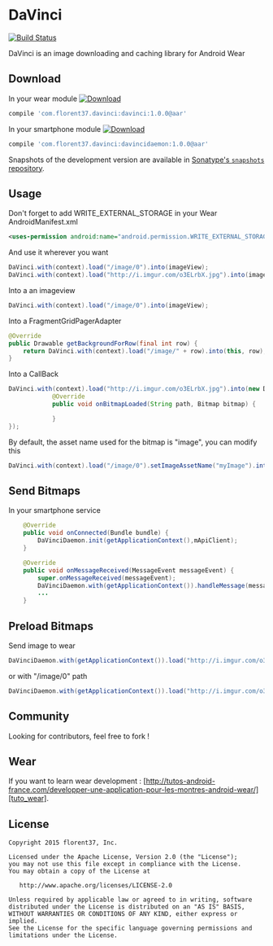 DaVinci
=======

[![Build Status](https://travis-ci.org/florent37/DaVinci.svg?branch=master)](https://travis-ci.org/florent37/DaVinci)


DaVinci is an image downloading and caching library for Android Wear

Download
--------

In your wear module [![Download](https://api.bintray.com/packages/florent37/maven/DaVinci/images/download.svg)](https://bintray.com/florent37/maven/DaVinci/_latestVersion)
```groovy
compile 'com.florent37.davinci:davinci:1.0.0@aar'
```

In your smartphone module  [![Download](https://api.bintray.com/packages/florent37/maven/DaVinciDaemon/images/download.svg)](https://bintray.com/florent37/maven/DaVinciDaemon/_latestVersion)
```groovy
compile 'com.florent37.davinci:davincidaemon:1.0.0@aar'
```


Snapshots of the development version are available in [Sonatype's `snapshots` repository][snap].

Usage
--------

Don't forget to add WRITE_EXTERNAL_STORAGE in your Wear AndroidManifest.xml
```xml
<uses-permission android:name="android.permission.WRITE_EXTERNAL_STORAGE"/>
```

And use it wherever you want
```java
DaVinci.with(context).load("/image/0").into(imageView);
DaVinci.with(context).load("http://i.imgur.com/o3ELrbX.jpg").into(imageView);
```

Into a an imageview
```java
DaVinci.with(context).load("/image/0").into(imageView);
```

Into a FragmentGridPagerAdapter
```java
@Override
public Drawable getBackgroundForRow(final int row) {
    return DaVinci.with(context).load("/image/" + row).into(this, row);
}
```

Into a CallBack
```java
DaVinci.with(context).load("http://i.imgur.com/o3ELrbX.jpg").into(new DaVinci.Callback() {
            @Override
            public void onBitmapLoaded(String path, Bitmap bitmap) {

            }
});
```

By default, the asset name used for the bitmap is "image", you can modify this 
```java
DaVinci.with(context).load("/image/0").setImageAssetName("myImage").into(imageView);
```

Send Bitmaps
--------

In your smartphone service
```java
    @Override
    public void onConnected(Bundle bundle) {
        DaVinciDaemon.init(getApplicationContext(),mApiClient);
    }

    @Override
    public void onMessageReceived(MessageEvent messageEvent) {
        super.onMessageReceived(messageEvent);
        DaVinciDaemon.with(getApplicationContext()).handleMessage(messageEvent);
        ...
    }
```

Preload Bitmaps
--------

Send image to wear
```java
DaVinciDaemon.with(getApplicationContext()).load("http://i.imgur.com/o3ELrbX.jpg").send();
```

or with "/image/0" path
```java
DaVinciDaemon.with(getApplicationContext()).load("http://i.imgur.com/o3ELrbX.jpg").into("/image/0");
```

Community
--------

Looking for contributors, feel free to fork !

Wear
--------

If you want to learn wear development : [http://tutos-android-france.com/developper-une-application-pour-les-montres-android-wear/][tuto_wear].


License
--------

    Copyright 2015 florent37, Inc.

    Licensed under the Apache License, Version 2.0 (the "License");
    you may not use this file except in compliance with the License.
    You may obtain a copy of the License at

       http://www.apache.org/licenses/LICENSE-2.0

    Unless required by applicable law or agreed to in writing, software
    distributed under the License is distributed on an "AS IS" BASIS,
    WITHOUT WARRANTIES OR CONDITIONS OF ANY KIND, either express or implied.
    See the License for the specific language governing permissions and
    limitations under the License.


[snap]: https://oss.sonatype.org/content/repositories/snapshots/
[android_doc]: https://developer.android.com/training/wearables/data-layer/assets.html
[tuto_wear]: http://tutos-android-france.com/developper-une-application-pour-les-montres-android-wear/
